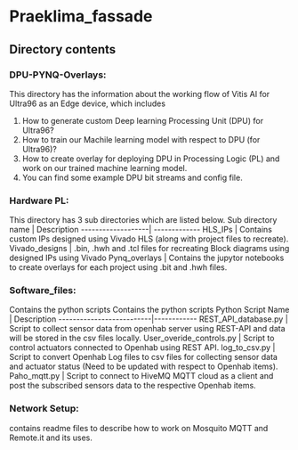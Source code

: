 # Praeklima_fassade

## Directory contents 
### DPU-PYNQ-Overlays: 
This directory has the information about the working flow of Vitis AI for Ultra96 as an Edge device, which includes
1. How to generate custom Deep learning Processing Unit (DPU) for Ultra96?
2. How to train our Machile learning model with respect to DPU (for Ultra96)?
3. How to create overlay for deploying DPU in Processing Logic (PL) and work on our trained machine learning model.
4. You can find some example DPU bit streams and config file.

### Hardware PL: 
This directory has 3 sub directories which are listed below.
Sub directory name | Description
-------------------| -------------
HLS_IPs            | Contains custom IPs designed using Vivado HLS (along with project files to recreate). 
Vivado_designs     | .bin, .hwh and .tcl files for recreating Block diagrams using designed IPs using Vivado
Pynq_overlays      |  Contains the jupytor notebooks to create overlays for each project using .bit and .hwh files.

### Software_files: 
Contains the python scripts 
Contains the python scripts 
Python Script Name        | Description
--------------------------|------------
REST_API_database.py      |	Script to collect sensor data from openhab server using REST-API and data will be stored in the csv files locally.
User_overide_controls.py  | 	Script to control actuators connected to Openhab using REST API. 
log_to_csv.py             |	Script to convert Openhab Log files to csv files for collecting sensor data and actuator status (Need to be updated with respect to Openhab items).
Paho_mqtt.py              |		Script to connect to HiveMQ MQTT cloud as a client and post the subscribed sensors data to the respective Openhab items.

### Network Setup: 
contains readme files to describe how to work on Mosquito MQTT and Remote.it and its uses.

